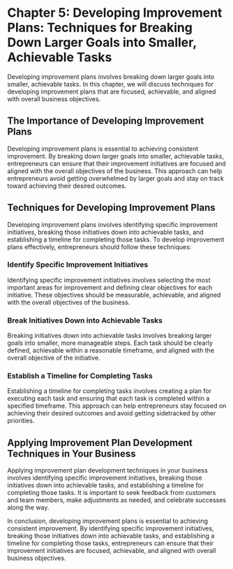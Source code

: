 Chapter 5: Developing Improvement Plans: Techniques for Breaking Down Larger Goals into Smaller, Achievable Tasks
=================================================================================================================

Developing improvement plans involves breaking down larger goals into smaller, achievable tasks. In this chapter, we will discuss techniques for developing improvement plans that are focused, achievable, and aligned with overall business objectives.

The Importance of Developing Improvement Plans
----------------------------------------------

Developing improvement plans is essential to achieving consistent improvement. By breaking down larger goals into smaller, achievable tasks, entrepreneurs can ensure that their improvement initiatives are focused and aligned with the overall objectives of the business. This approach can help entrepreneurs avoid getting overwhelmed by larger goals and stay on track toward achieving their desired outcomes.

Techniques for Developing Improvement Plans
-------------------------------------------

Developing improvement plans involves identifying specific improvement initiatives, breaking those initiatives down into achievable tasks, and establishing a timeline for completing those tasks. To develop improvement plans effectively, entrepreneurs should follow these techniques:

### Identify Specific Improvement Initiatives

Identifying specific improvement initiatives involves selecting the most important areas for improvement and defining clear objectives for each initiative. These objectives should be measurable, achievable, and aligned with the overall objectives of the business.

### Break Initiatives Down into Achievable Tasks

Breaking initiatives down into achievable tasks involves breaking larger goals into smaller, more manageable steps. Each task should be clearly defined, achievable within a reasonable timeframe, and aligned with the overall objective of the initiative.

### Establish a Timeline for Completing Tasks

Establishing a timeline for completing tasks involves creating a plan for executing each task and ensuring that each task is completed within a specified timeframe. This approach can help entrepreneurs stay focused on achieving their desired outcomes and avoid getting sidetracked by other priorities.

Applying Improvement Plan Development Techniques in Your Business
-----------------------------------------------------------------

Applying improvement plan development techniques in your business involves identifying specific improvement initiatives, breaking those initiatives down into achievable tasks, and establishing a timeline for completing those tasks. It is important to seek feedback from customers and team members, make adjustments as needed, and celebrate successes along the way.

In conclusion, developing improvement plans is essential to achieving consistent improvement. By identifying specific improvement initiatives, breaking those initiatives down into achievable tasks, and establishing a timeline for completing those tasks, entrepreneurs can ensure that their improvement initiatives are focused, achievable, and aligned with overall business objectives.
